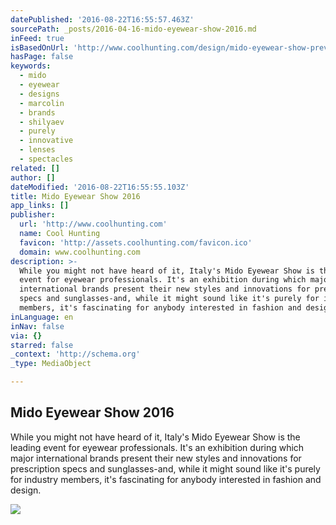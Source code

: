 ```yaml
---
datePublished: '2016-08-22T16:55:57.463Z'
sourcePath: _posts/2016-04-16-mido-eyewear-show-2016.md
inFeed: true
isBasedOnUrl: 'http://www.coolhunting.com/design/mido-eyewear-show-preview-milan'
hasPage: false
keywords:
  - mido
  - eyewear
  - designs
  - marcolin
  - brands
  - shilyaev
  - purely
  - innovative
  - lenses
  - spectacles
related: []
author: []
dateModified: '2016-08-22T16:55:55.103Z'
title: Mido Eyewear Show 2016
app_links: []
publisher:
  url: 'http://www.coolhunting.com'
  name: Cool Hunting
  favicon: 'http://assets.coolhunting.com/favicon.ico'
  domain: www.coolhunting.com
description: >-
  While you might not have heard of it, Italy's Mido Eyewear Show is the leading
  event for eyewear professionals. It's an exhibition during which major
  international brands present their new styles and innovations for prescription
  specs and sunglasses-and, while it might sound like it's purely for industry
  members, it's fascinating for anybody interested in fashion and design.
inLanguage: en
inNav: false
via: {}
starred: false
_context: 'http://schema.org'
_type: MediaObject

---
```

<article style=""><h1>Mido Eyewear Show 2016</h1><p>While you might not have heard of it, Italy's Mido Eyewear Show is the leading event for eyewear professionals. It's an exhibition during which major international brands present their new styles and innovations for prescription specs and sunglasses-and, while it might sound like it's purely for industry members, it's fascinating for anybody interested in fashion and design.</p><img src="http://assets.coolhunting.com/coolhunting/2016/02/25/large_mido_eyewear_show_italy_thumb.jpg" /></article>
